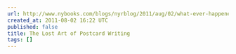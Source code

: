 ```yaml
---
url: http://www.nybooks.com/blogs/nyrblog/2011/aug/02/what-ever-happened-summer-postcards/
created_at: 2011-08-02 16:22 UTC
published: false
title: The Lost Art of Postcard Writing
tags: []
---
```



